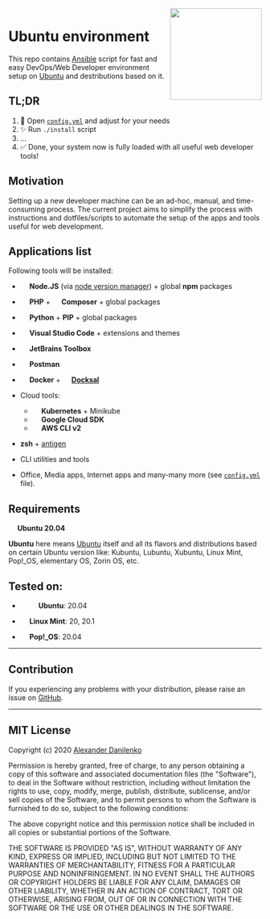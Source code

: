 <img src="https://cdn.svgporn.com/logos/ubuntu.svg" width="182" align="right" />

# Ubuntu environment

This repo contains [Ansible](https://www.ansible.com/) script for fast and easy DevOps/Web Developer environment setup on [Ubuntu](https://ubuntu.com/) and destributions based on it.

## TL;DR

1. 📝 Open [`config.yml`](config.yml) and adjust for your needs
2. ✨ Run `./install` script
3. ...
4. ✅ Done, your system now is fully loaded with all useful web developer tools! 

## Motivation

Setting up a new developer machine can be an ad-hoc, manual, and time-consuming process. The current project aims to simplify the process with instructions and dotfiles/scripts to automate the setup of the apps and tools useful for web development.

## Applications list

Following tools will be installed:

- <img src="https://cdn.svgporn.com/logos/nodejs-icon.svg" height="14"> **Node.JS** (via [node version manager](https://github.com/nvm-sh/nvm)) + global **npm** packages
- <img src="https://cdn.svgporn.com/logos/php.svg" height="14"> **PHP** +  <img src="https://cdn.svgporn.com/logos/composer.svg" height="14"> **Composer** + global packages
- <img src="https://cdn.svgporn.com/logos/python.svg" height="14"> **Python** + **PIP** + global packages
- <img src="https://cdn.svgporn.com/logos/visual-studio-code.svg" height="14"> **Visual Studio Code** + extensions and themes
- <img src="https://cdn.svgporn.com/logos/jetbrains.svg" height="14"> **JetBrains Toolbox**
- <img src="https://cdn.svgporn.com/logos/postman.svg" height="14"> **Postman**
- <img src="https://cdn.svgporn.com/logos/docker-icon.svg" height="14"> **Docker** + <img src="https://d33wubrfki0l68.cloudfront.net/96d4dedb7aa3fbf371d01d3356a97ec463b23e04/ca713/images/docksal-mark-color.svg" height="14"> [**Docksal**](https://docksal.io/)
- Cloud tools:
  - <img src="https://cdn.svgporn.com/logos/kubernetes.svg" height="14"> **Kubernetes** + Minikube
  - <img src="https://cdn.svgporn.com/logos/google-cloud.svg" height="14"> **Google Cloud SDK**
  - <img src="https://cdn.svgporn.com/logos/aws.svg" height="14"> **AWS CLI v2**

- **zsh** + [antigen](https://github.com/zsh-users/antigen)
- CLI utilities and tools
- Office, Media apps, Internet apps and many-many more (see [`config.yml`](config.yml) file).

## Requirements

<img src="https://cdn.svgporn.com/logos/ubuntu.svg" height="14" /> **Ubuntu 20.04**

**Ubuntu** here means [Ubuntu](https://ubuntu.com/) itself and all its flavors and distributions based on certain Ubuntu version like: Kubuntu, Lubuntu, Xubuntu, Linux Mint, Pop!\_OS, elementary OS, Zorin OS, etc.

## Tested on:

- <img src="https://cdn.svgporn.com/logos/ubuntu.svg" height="14" /> <img src="https://upload.wikimedia.org/wikipedia/commons/1/1f/Kubuntu_logo.svg" height="14" /> **Ubuntu**: 20.04

- <img src="https://cdn.svgporn.com/logos/linux-mint.svg" height="14" /> **Linux Mint**: 20, 20.1

- <img src="https://upload.wikimedia.org/wikipedia/commons/c/c5/Pop_OS-Logo-nobg.svg" height="14" /> **Pop!_OS**: 20.04

- - -

## Contribution

If you experiencing any problems with your distribution, please raise an issue on [GitHub](https://github.com/alexander-danilenko/ubuntu-environment/issues/new).

- - -

## MIT License

Copyright (c) 2020 [Alexander Danilenko](https://github.com/alexander-danilenko)

Permission is hereby granted, free of charge, to any person obtaining a copy
of this software and associated documentation files (the "Software"), to deal
in the Software without restriction, including without limitation the rights
to use, copy, modify, merge, publish, distribute, sublicense, and/or sell
copies of the Software, and to permit persons to whom the Software is
furnished to do so, subject to the following conditions:

The above copyright notice and this permission notice shall be included in all
copies or substantial portions of the Software.

THE SOFTWARE IS PROVIDED "AS IS", WITHOUT WARRANTY OF ANY KIND, EXPRESS OR
IMPLIED, INCLUDING BUT NOT LIMITED TO THE WARRANTIES OF MERCHANTABILITY,
FITNESS FOR A PARTICULAR PURPOSE AND NONINFRINGEMENT. IN NO EVENT SHALL THE
AUTHORS OR COPYRIGHT HOLDERS BE LIABLE FOR ANY CLAIM, DAMAGES OR OTHER
LIABILITY, WHETHER IN AN ACTION OF CONTRACT, TORT OR OTHERWISE, ARISING FROM,
OUT OF OR IN CONNECTION WITH THE SOFTWARE OR THE USE OR OTHER DEALINGS IN THE
SOFTWARE.
